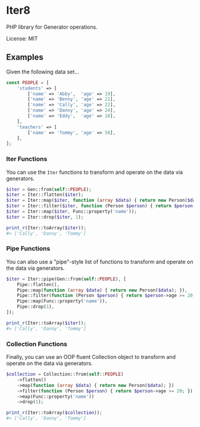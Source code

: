 # Iter8

PHP library for Generator operations.

License: MIT

## Examples

Given the following data set...

```php
const PEOPLE = [
    'students' => [
        ['name' => 'Abby',  'age' => 19],
        ['name' => 'Benny', 'age' => 21],
        ['name' => 'Cally', 'age' => 22],
        ['name' => 'Danny', 'age' => 24],
        ['name' => 'Eddy',  'age' => 18],
    ],
    'teachers' => [
        ['name' => 'Tommy', 'age' => 58],
    ],
];
```

### Iter Functions

You can use the `Iter` functions to transform and operate on the data via generators.

```php
$iter = Gen::from(self::PEOPLE);
$iter = Iter::flatten($iter);
$iter = Iter::map($iter, function (array $data) { return new Person($data); });
$iter = Iter::filter($iter, function (Person $person) { return $person->age >= 20; });
$iter = Iter::map($iter, Func::property('name'));
$iter = Iter::drop($iter, 1);

print_r(Iter::toArray($iter));
#> ['Cally', 'Danny', 'Tommy']
```

### Pipe Functions

You can also use a "pipe"-style list of functions to transform and operate on the data via generators.
        
```php
$iter = Iter::pipe(Gen::from(self::PEOPLE), [
    Pipe::flatten(),
    Pipe::map(function (array $data) { return new Person($data); }),
    Pipe::filter(function (Person $person) { return $person->age >= 20; }),
    Pipe::map(Func::property('name')),
    Pipe::drop(1),
]);

print_r(Iter::toArray($iter));
#> ['Cally', 'Danny', 'Tommy']
```

### Collection Functions

Finally, you can use an OOP fluent Collection object to transform and operate on the data via generators.

```php
$collection = Collection::from(self::PEOPLE)
    ->flatten()
    ->map(function (array $data) { return new Person($data); })
    ->filter(function (Person $person) { return $person->age >= 20; })
    ->map(Func::property('name'))
    ->drop(1);

print_r(Iter::toArray($collection));
#> ['Cally', 'Danny', 'Tommy']
```
